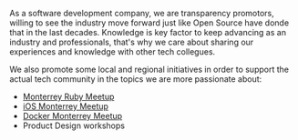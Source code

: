 As a software development company, we are transparency promotors, willing to see the industry move forward just like Open Source have donde that in the last decades. Knowledge is key factor to keep advancing as an industry and professionals, that's why we care about sharing our experiences and knowledge with other tech collegues.

We also promote some local and regional initiatives in order to support the actual tech community in the topics we are more passionate about:

* [Monterrey Ruby Meetup](http://www.meetup.com/Monterrey-Ruby-Meetup/)
* [iOS Monterrey Meetup](http://www.meetup.com/iosmty/)
* [Docker Monterrey Meetup](https://www.meetup.com/Docker-Monterrey/)
* Product Design workshops
